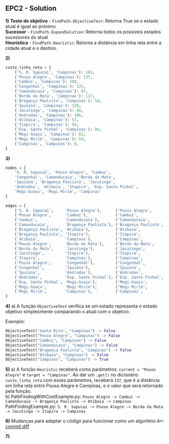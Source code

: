 ## EPC2 - Solution

**1)** **Teste de objetivo** - `FindPath.ObjectiveTest`: Retorna True se o estado atual é igual ao próximo\
**Sucessor** - `FindPath.ExpandSolution`: Retorna todos os possíveis estados sucessores do atual\
**Heurística** - `FindPath.Heuristic`: Retorna a distância em linha reta entre a cidade atual e o destino.

**2)**
```python
custo_linha_reta = {
    ('S. R. Sapucaí', 'Campinas'): 165,
    ('Pouso Alegre', 'Campinas'): 137,
    ('Cambuí', 'Campinas'): 108,
    ('Congonhal', 'Campinas'): 135,
    ('Camanducaia', 'Campinas'): 97,
    ('Borda da Mata', 'Campinas'): 117,
    ('Bragança Paulista', 'Campinas'): 54,
    ('Ipuiúna', 'Campinas'): 139,
    ('Jacutinga', 'Campinas'): 84,
    ('Andradas', 'Campinas'): 106,
    ('Atibaia', 'Campinas'): 57,
    ('Itapira', 'Campinas'): 58,
    ('Esp. Santo Pinhal', 'Campinas'): 86,
    ('Mogi-Guaçu', 'Campinas'): 62,
    ('Mogi Mirim', 'Campinas'): 54,
    ('Campinas', 'Campinas'): 0,
}
```

**3)**
```python
nodes = [
    'S. R. Sapucaí', 'Pouso Alegre', 'Cambuí',
    'Congonhal', 'Camanducaia', 'Borda da Mata',
    'Ipuiúna', 'Bragança Paulista', 'Jacutinga',
    'Andradas', 'Atibaia', 'Itapira', 'Esp. Santo Pinhal',
    'Mogi-Guaçu', 'Mogi Mirim', 'Campinas'
]

edges = [
    ('S. R. Sapucaí',     'Pouso Alegre'),      ('Pouso Alegre',      'S. R. Sapucaí'),
    ('Pouso Alegre',      'Cambuí'),            ('Cambuí',            'Pouso Alegre'),
    ('Cambuí',            'Camanducaia'),       ('Camanducaia',       'Cambuí'),
    ('Camanducaia',       'Bragança Paulista'), ('Bragança Paulista', 'Camanducaia'),
    ('Bragança Paulista', 'Atibaia'),           ('Atibaia',           'Bragança Paulista'),
    ('Bragança Paulista', 'Itapira'),           ('Itapira',           'Bragança Paulista'),
    ('Atibaia',           'Campinas'),          ('Campinas',          'Atibaia'),
    ('Pouso Alegre',      'Borda da Mata'),     ('Borda da Mata',     'Pouso Alegre'),
    ('Borda da Mata',     'Jacutinga'),         ('Jacutinga',         'Borda da Mata'),
    ('Jacutinga',         'Itapira'),           ('Itapira',           'Jacutinga'),
    ('Itapira',           'Campinas'),          ('Campinas',          'Itapira'),
    ('Pouso Alegre',      'Congonhal'),         ('Congonhal',         'Pouso Alegre'),
    ('Congonhal',         'Ipuiúna'),           ('Ipuiúna',           'Congonhal'),
    ('Ipuiúna',           'Andradas'),          ('Andradas',          'Ipuiúna'),
    ('Andradas',          'Esp. Santo Pinhal'), ('Esp. Santo Pinhal', 'Andradas'),
    ('Esp. Santo Pinhal', 'Mogi-Guaçu'),        ('Mogi-Guaçu',        'Esp. Santo Pinhal'),
    ('Mogi-Guaçu',        'Mogi Mirim'),        ('Mogi Mirim',        'Mogi-Guaçu'),
    ('Mogi Mirim',        'Campinas'),          ('Campinas',          'Mogi Mirim'),
]
```

**4)** a) A função `ObjectiveTest` verifica se um estado representa o estado objetivo simplesmente comparando o atual com o objetivo.

Exemplo:
```python
ObjectiveTest("Santa Rita", "Campinas") -> False
ObjectiveTest("Pouso Alegre", "Campinas") -> False
ObjectiveTest("Cambuí", "Campinas") -> False
ObjectiveTest("Camanducaia", "Campinas") -> False
ObjectiveTest("Bragança Paulista", "Campinas") -> False
ObjectiveTest("Atibaia", "Campinas") -> False
ObjectiveTest("Campinas", "Campinas") -> True
```

**5)** a) A função `Heuristic` receberá como parâmetros: `current = "Pouso Alegre"`  e `target = "Campinas"`. Ao dar um `.get()` no dicionário `custo_linha_reta` com esses parâmetros, receberá `137`, que é a distância em linha reta entre Pouso Alegre e Campinas, e o valor que será retornado pela função.\
b) PathFindingWithCostExample.py: `Pouso Alegre -> Cambuí -> Camanducaia -> Bragança Paulista -> Atibaia -> Campinas`\
PathFindingExample.py: `S. R. Sapucaí -> Pouso Alegre -> Borda da Mata -> Jacutinga -> Itapira -> Campinas`

**6)** Mudanças para adaptar o código para funcionar como um algoritmo A*: [commit diff](https://github.com/mugbug/search-algorithms/commit/b77932edf52ae54bd69afac9f78c1d8b9367f386)

**7)** 